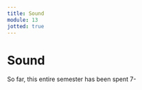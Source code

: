 ```yaml
---
title: Sound
module: 13
jotted: true
---
```


# Sound

So far, this entire semester has been spent 7-
